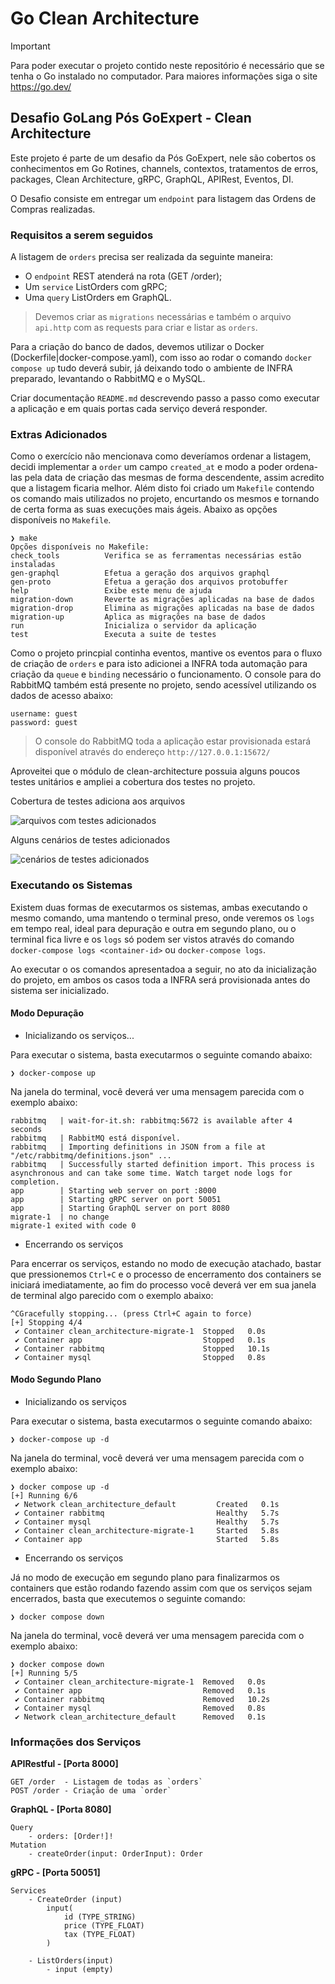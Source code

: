 # Go Clean Architecture

> [!IMPORTANT]  
> Para poder executar o projeto contido neste repositório é necessário que se tenha o Go instalado no computador. Para maiores informações siga o site <https://go.dev/>

## Desafio GoLang Pós GoExpert - Clean Architecture

Este projeto é parte de um desafio da Pós GoExpert, nele são cobertos os conhecimentos em Go Rotines, channels, contextos, tratamentos de erros, packages, Clean Architecture, gRPC, GraphQL, APIRest, Eventos, DI.

O Desafio consiste em entregar um `endpoint` para listagem das Ordens de Compras realizadas.

### Requisitos a serem seguidos

A listagem de `orders` precisa ser realizada da seguinte maneira:

* O `endpoint` REST atenderá na rota (GET /order);
* Um `service` ListOrders com gRPC;
* Uma `query` ListOrders em GraphQL.

> Devemos criar as `migrations` necessárias e também o arquivo `api.http` com as requests para criar e listar as `orders`.

Para a criação do banco de dados, devemos utilizar o Docker (Dockerfile|docker-compose.yaml), com isso ao rodar o comando `docker compose up` tudo deverá subir, já deixando todo o ambiente de INFRA preparado, levantando o RabbitMQ e o MySQL.

Criar documentação `README.md` descrevendo passo a passo como executar a aplicação e em quais portas cada serviço deverá responder.

### Extras Adicionados

Como o exercício não mencionava como deveríamos ordenar a listagem, decidi implementar a `order` um campo `created_at` e modo a poder ordena-las pela data de criação das mesmas de forma descendente, assim acredito que a listagem ficaria melhor. Além disto foi criado um `Makefile` contendo os comando mais utilizados no projeto, encurtando os mesmos e tornando de certa forma as suas execuções mais ágeis. Abaixo as opções disponíveis no `Makefile`.

```plaintext
❯ make
Opções disponíveis no Makefile:
check_tools          Verifica se as ferramentas necessárias estão instaladas
gen-graphql          Efetua a geração dos arquivos graphql
gen-proto            Efetua a geração dos arquivos protobuffer
help                 Exibe este menu de ajuda
migration-down       Reverte as migrações aplicadas na base de dados
migration-drop       Elimina as migrações aplicadas na base de dados
migration-up         Aplica as migrações na base de dados
run                  Inicializa o servidor da aplicação
test                 Executa a suite de testes
```

Como o projeto princpial continha eventos, mantive os eventos para o fluxo de criação de `orders` e para isto adicionei a INFRA toda automação para criação da `queue` e `binding` necessário o funcionamento. O console para do RabbitMQ também está presente no projeto, sendo acessível utilizando os dados de acesso abaixo:

```plaintext
username: guest
password: guest
```

> O console do RabbitMQ toda a aplicação estar provisionada estará disponível através do endereço `http://127.0.0.1:15672/`

Aproveitei que o módulo de clean-architecture possuia alguns poucos testes unitários e ampliei a cobertura dos testes no projeto.

Cobertura de testes adiciona aos arquivos

![arquivos com testes adicionados](docs/files_coverage.png)

Alguns cenários de testes adicionados

![cenários de testes adicionados](docs/unit_tests.png)

### Executando os Sistemas

Existem duas formas de executarmos os sistemas, ambas executando o mesmo comando, uma mantendo o terminal preso, onde veremos os `logs` em tempo real, ideal para depuração e outra em segundo plano, ou o terminal fica livre e os `logs` só podem ser vistos através do comando `docker-compose logs <container-id>` ou `docker-compose logs`.

Ao executar o os comandos apresentadoa a seguir, no ato da inicialização do projeto, em ambos os casos toda a INFRA será provisionada antes do sistema ser inicializado.

#### Modo Depuração

* Inicializando os serviços...

Para executar o sistema, basta executarmos o seguinte comando abaixo:

```shell
❯ docker-compose up
```

Na janela do terminal, você deverá ver uma mensagem parecida com o exemplo abaixo:

```shell
rabbitmq   | wait-for-it.sh: rabbitmq:5672 is available after 4 seconds
rabbitmq   | RabbitMQ está disponível.
rabbitmq   | Importing definitions in JSON from a file at "/etc/rabbitmq/definitions.json" ...
rabbitmq   | Successfully started definition import. This process is asynchronous and can take some time. Watch target node logs for completion.
app        | Starting web server on port :8000
app        | Starting gRPC server on port 50051
app        | Starting GraphQL server on port 8080
migrate-1  | no change
migrate-1 exited with code 0
```

* Encerrando os serviços

Para encerrar os serviços, estando no modo de execução atachado, bastar que pressionemos `Ctrl+C` e o processo de encerramento dos containers se iniciará imediatamente, ao fim do processo você deverá ver em sua janela de terminal algo parecido com o exemplo abaixo:

```shell
^CGracefully stopping... (press Ctrl+C again to force)
[+] Stopping 4/4
 ✔ Container clean_architecture-migrate-1  Stopped   0.0s 
 ✔ Container app                           Stopped   0.1s 
 ✔ Container rabbitmq                      Stopped   10.1s 
 ✔ Container mysql                         Stopped   0.8s
```

#### Modo Segundo Plano

* Inicializando os serviços

Para executar o sistema, basta executarmos o seguinte comando abaixo:

```shell
❯ docker-compose up -d
```

Na janela do terminal, você deverá ver uma mensagem parecida com o exemplo abaixo:

```shell
❯ docker compose up -d
[+] Running 6/6
 ✔ Network clean_architecture_default         Created   0.1s 
 ✔ Container rabbitmq                         Healthy   5.7s 
 ✔ Container mysql                            Healthy   5.7s 
 ✔ Container clean_architecture-migrate-1     Started   5.8s 
 ✔ Container app                              Started   5.8s 
```

* Encerrando os serviços

Já no modo de execução em segundo plano para finalizarmos os containers que estão rodando fazendo assim com que os serviços sejam encerrados, basta que executemos o seguinte comando:

```shell
❯ docker compose down
```

Na janela do terminal, você deverá ver uma mensagem parecida com o exemplo abaixo:

```shell
❯ docker compose down
[+] Running 5/5
 ✔ Container clean_architecture-migrate-1  Removed   0.0s 
 ✔ Container app                           Removed   0.1s 
 ✔ Container rabbitmq                      Removed   10.2s 
 ✔ Container mysql                         Removed   0.8s 
 ✔ Network clean_architecture_default      Removed   0.1s 
```

### Informações dos Serviços

**APIRestful - [Porta 8000]**

```plaintext
GET /order  - Listagem de todas as `orders`
POST /order - Criação de uma `order`
```

**GraphQL - [Porta 8080]**

```plaintext
Query
    - orders: [Order!]!
Mutation
    - createOrder(input: OrderInput): Order
```

**gRPC - [Porta 50051]**

```plaintext
Services
    - CreateOrder (input)
        input(
            id (TYPE_STRING)
            price (TYPE_FLOAT)
            tax (TYPE_FLOAT)
        )
    
    - ListOrders(input)
        - input (empty)
```
